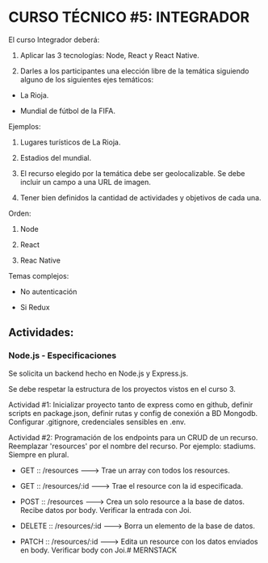 
# CURSO TÉCNICO #5: INTEGRADOR


El curso Integrador deberá:

1.  Aplicar las 3 tecnologías: Node, React y React Native.
    
2.  Darles a los participantes una elección libre de la temática siguiendo alguno de los siguientes ejes temáticos:
    

-   La Rioja.
    
-   Mundial de fútbol de la FIFA.
    

Ejemplos:

1.  Lugares turísticos de La Rioja.
    
2.  Estadios del mundial.
    

3.  El recurso elegido por la temática debe ser geolocalizable. Se debe incluir un campo a una URL de imagen.
    
4.  Tener bien definidos la cantidad de actividades y objetivos de cada una.
    
  

Orden:

1.  Node
    
2.  React
    
3.  Reac Native
    

  

Temas complejos:

-   No autenticación
    
-   Si Redux
    

  
  
  

## Actividades:

### Node.js - Especificaciones

Se solicita un backend hecho en Node.js y Express.js.

Se debe respetar la estructura de los proyectos vistos en el curso 3.

  
  

Actividad #1: Inicializar proyecto tanto de express como en github, definir scripts en package.json, definir rutas y config de conexión a BD Mongodb. Configurar .gitignore, credenciales sensibles en .env.

Actividad #2: Programación de los endpoints para un CRUD de un recurso. Reemplazar 'resources' por el nombre del recurso. Por ejemplo: stadiums. Siempre en plural.

-   GET :: /resources ---> Trae un array con todos los resources.
    
-   GET :: /resources/:id ---> Trae el resource con la id especificada.
    
-   POST :: /resources ---> Crea un solo resource a la base de datos. Recibe datos por body. Verificar la entrada con Joi.
    
-   DELETE :: /resources/:id ---> Borra un elemento de la base de datos.
    
-   PATCH :: /resources/:id ---> Edita un resource con los datos enviados en body. Verificar body con Joi.# MERNSTACK
